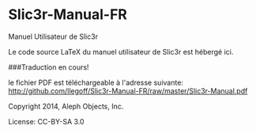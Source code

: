 Slic3r-Manual-FR
================

Manuel Utilisateur de Slic3r

Le code source LaTeX du manuel utilisateur de Slic3r est hébergé ici.

###Traduction en cours!

le fichier PDF est téléchargeable à l'adresse suivante:
http://github.com/llegoff/Slic3r-Manual-FR/raw/master/Slic3r-Manual.pdf

Copyright 2014, Aleph Objects, Inc.

License: CC-BY-SA 3.0
